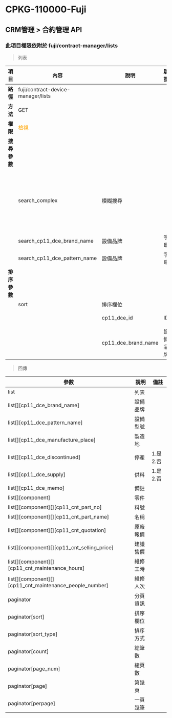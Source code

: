# CPKG-110000-Fuji

## CRM管理 > 合約管理 API

### 此項目權限依附於 fuji/contract-manager/lists

> 列表

| 項目                      | 內容                             | 說明                   | 驗證                  | 備註         |
|--------------------------|----------------------------------|-----------------------|-----------------------|----------------|
| <b>路徑</b>               | fuji/contract-device-manager/lists                 |                       |                       |                |
| <b>方法</b>               | GET                              |                       |                       |                |
| <b>權限</b>               | <font color="orange">檢視</font> |                       |                       |                |
| <b>搜尋參數</b>           |                                  |                       |                       |                |
|                          | search_complex              | 模糊搜尋               |           | 設備品牌,設備品牌              |
|                          | search_cp11_dce_brand_name              | 設備品牌               | 字串          |                |
|                          | search_cp11_dce_pattern_name              | 設備品牌               | 字串          |                |
| <b>排序參數</b>           |                                  |                       |                       |                |
|                          | sort                             | 排序欄位               |                       |                |
|                          |                                  | cp11_dce_id             | ID              | 預設               |
|                          |                                  | cp11_dce_brand_name             | 設備品牌              |                |

> 回傳

| 參數                                         | 說明                           | 備註                            |
|----------------------------------------------|--------------------------------|--------------------------------|
| list                                         | 列表                            |                                |
| list[][cp11_dce_brand_name]               | 設備品牌                            |                                |
| list[][cp11_dce_pattern_name]               | 設備型號                            |                                |
| list[][cp11_dce_manufacture_place]               | 製造地                            |                                |
| list[][cp11_dce_discontinued]               | 停產                            | 1.是 2.否                               |
| list[][cp11_dce_supply]               | 供料                            | 1.是 2.否                               |
| list[][cp11_dce_memo]               | 備註                            |                                |
| list[][component]               | 零件                            |                                |
| list[][component][][cp11_cnt_part_no]               | 料號                            |                                |
| list[][component][][cp11_cnt_part_name]               | 名稱                            |                                |
| list[][component][][cp11_cnt_quotation]               | 原廠報價                            |                                |
| list[][component][][cp11_cnt_selling_price]               | 建議售價                            |                                |
| list[][component][][cp11_cnt_maintenance_hours]               | 維修工時                            |                                |
| list[][component][][cp11_cnt_maintenance_people_number]               | 維修人次                            |                                |
| paginator                                    | 分頁資訊                        |                                |
| paginator[sort]                              | 排序欄位                        |                                |
| paginator[sort_type]                         | 排序方式                        |                                |
| paginator[count]                             | 總筆數                          |                                |
| paginator[page_num]                          | 總頁數                          |                                |
| paginator[page]                              | 第幾頁                          |                                |
| paginator[perpage]                           | 一頁幾筆                        |                                |

